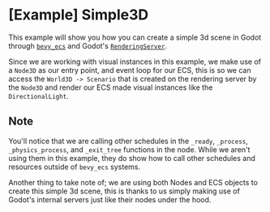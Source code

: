 # [Example] Simple3D

This example will show you how you can create a simple 3d scene in Godot through [`bevy_ecs`](https://docs.rs/bevy_ecs/latest/bevy_ecs) and Godot's [`RenderingServer`](https://docs.godotengine.org/en/stable/classes/class_renderingserver.html).

Since we are working with visual instances in this example, we make use of a `Node3D` as our entry point, and event loop for our ECS, this is so we can access the `World3D -> Scenario` that is created on the rendering server by the `Node3D` and render our ECS made visual instances like the `DirectionalLight`.

## Note
You'll notice that we are calling other schedules in the `_ready`, `_process`, `_physics_process`, and `_exit_tree` functions in the node. While we aren't using them in this example, they do show how to call other schedules and resources outside of `bevy_ecs` systems.

Another thing to take note of; we are using both Nodes and ECS objects to create this simple 3d scene, this is thanks to us simply making use of Godot's internal servers just like their nodes under the hood.